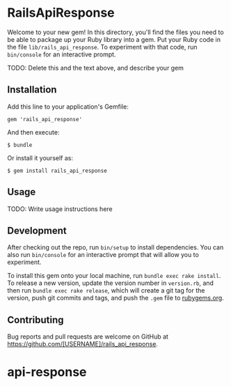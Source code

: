 # RailsApiResponse

Welcome to your new gem! In this directory, you'll find the files you need to be able to package up your Ruby library into a gem. Put your Ruby code in the file `lib/rails_api_response`. To experiment with that code, run `bin/console` for an interactive prompt.

TODO: Delete this and the text above, and describe your gem

## Installation

Add this line to your application's Gemfile:

```rails
gem 'rails_api_response'
```

And then execute:

    $ bundle

Or install it yourself as:

    $ gem install rails_api_response

## Usage

TODO: Write usage instructions here

## Development

After checking out the repo, run `bin/setup` to install dependencies. You can also run `bin/console` for an interactive prompt that will allow you to experiment.

To install this gem onto your local machine, run `bundle exec rake install`. To release a new version, update the version number in `version.rb`, and then run `bundle exec rake release`, which will create a git tag for the version, push git commits and tags, and push the `.gem` file to [rubygems.org](https://rubygems.org).

## Contributing

Bug reports and pull requests are welcome on GitHub at https://github.com/[USERNAME]/rails_api_response.

# api-response
